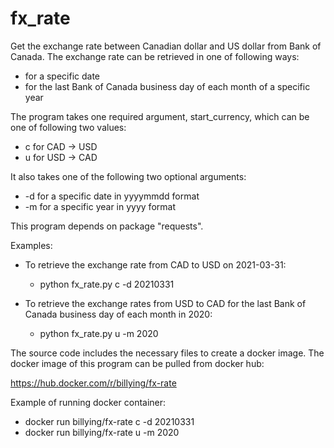 # fx_rate

Get the exchange rate between Canadian dollar and US dollar from Bank of Canada.  The exchange rate can be retrieved in one of following ways:
- for a specific date
- for the last Bank of Canada business day of each month of a specific year

The program takes one required argument, start_currency, which can be one of following two values:
- c for CAD -> USD
- u for USD -> CAD

It also takes one of the following two optional arguments:
- -d for a specific date in yyyymmdd format
- -m for a specific year in yyyy format

This program depends on package "requests".

Examples:
- To retrieve the exchange rate from CAD to USD on 2021-03-31:
  - python fx_rate.py c -d 20210331
  
- To retrieve the exchange rates from USD to CAD for the last Bank of Canada business day of each month in 2020:
  - python fx_rate.py u -m 2020


The source code includes the necessary files to create a docker image. The docker image of this program can be pulled from docker hub:

https://hub.docker.com/r/billying/fx-rate

Example of running docker container:

 - docker run billying/fx-rate c -d 20210331
 - docker run billying/fx-rate u -m 2020